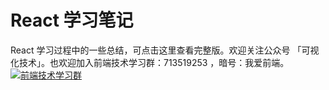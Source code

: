 # React 学习笔记
React 学习过程中的一些总结，可点击这里查看完整版。欢迎关注公众号 「可视化技术」。也欢迎加入前端技术学习群：713519253 ，暗号：我爱前端。
<a target="_blank" href="//shang.qq.com/wpa/qunwpa?idkey=c0832ea75b91c3820af1e8b7ec42b97def2497280283fdad6b10c7cbbd5d089d"><img border="0" src="//pub.idqqimg.com/wpa/images/group.png" alt="前端技术学习群" title="前端技术学习群"></a>